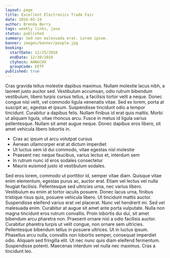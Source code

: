 ```yaml
---
layout: page
title: Excellent Electronics Trade Fair
date: 2016-05-24
author: Brenda Berry
tags: weekly links, java
status: published
summary: Sed non malesuada erat. Lorem ipsum.
banner: images/banner/people.jpg
booking:
  startDate: 12/25/2018
  endDate: 12/30/2018
  ctyhocn: AHNGCHX
  groupCode: EETF
published: true
---
```

Cras gravida tellus molestie dapibus maximus. Nullam molestie lacus nibh, a laoreet justo auctor sed. Vestibulum accumsan, odio rutrum bibendum vestibulum, libero turpis cursus tellus, a facilisis tortor velit a neque. Donec congue nisi velit, vel commodo ligula venenatis vitae. Sed ex lorem, porta at suscipit ac, egestas et ipsum. Suspendisse tincidunt odio a tempor tincidunt. Curabitur a dapibus felis. Nullam finibus id erat quis mattis. Morbi ut aliquam ligula, vitae rhoncus arcu. Fusce in metus id ligula varius pellentesque. Nullam sit amet augue neque. Donec dapibus eros libero, sit amet vehicula libero lobortis in.

* Cras ac ipsum ut arcu volutpat cursus
* Aenean ullamcorper erat at dictum imperdiet
* Ut luctus sem id dui commodo, vitae egestas nisl molestie
* Praesent nec neque faucibus, varius lectus et, interdum sem
* In rutrum nunc id eros sodales consectetur
* Mauris euismod justo id vestibulum sodales.

Sed eros lorem, commodo ut porttitor id, semper vitae diam. Quisque vitae enim elementum, egestas purus ac, auctor erat. Etiam vel lectus vel nulla feugiat facilisis. Pellentesque sed ultricies urna, nec varius libero. Vestibulum eu enim at tortor iaculis posuere. Donec lacus urna, finibus tristique risus quis, posuere vehicula libero. Ut tincidunt mattis auctor. Suspendisse eleifend varius erat vel placerat. Nunc vel hendrerit mi. Sed vel malesuada enim. Curabitur at augue sit amet ante porta vulputate. Nulla non magna tincidunt eros rutrum convallis. Proin lobortis dui dui, sit amet bibendum arcu pharetra non.
Praesent ornare nisl a odio facilisis auctor. Curabitur pharetra turpis ut velit congue, non ornare sem ultricies. Pellentesque bibendum tellus in posuere ultrices. Ut in luctus ipsum. Phasellus arcu nulla, convallis non lobortis semper, consequat imperdiet odio. Aliquam sed fringilla elit. Ut nec nunc quis diam eleifend fermentum. Suspendisse potenti. Maecenas interdum vel nulla nec maximus. Cras a tincidunt leo.
